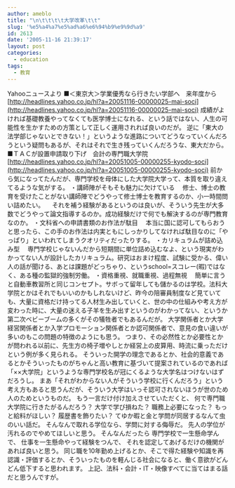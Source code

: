 ```yaml
---
author: ameblo
title: "\n\t\t\t\t大学改革\t\t"
slug: '%e5%a4%a7%e5%ad%a6%e6%94%b9%e9%9d%a9'
id: 2613
date: '2005-11-16 21:39:17'
layout: post
categories:
  - education
tags:
  - 教育
---
```


Yahooニュースより ■＜東京大＞学業優秀なら行きたい学部へ　来年度から [http://headlines.yahoo.co.jp/hl?a=20051116-00000025-mai-soci](http://headlines.yahoo.co.jp/hl?a=20051116-00000025-mai-soci) 成績がよければ基礎教養やってなくても医学博士になれる、という話ではない、人生の可能性を生かすための方策として正しく運用されれば良いのだが。 逆に「東大の法学部じゃないとできない！」というような進路についてどうなっていくんだろうという疑問もあるが、それはそれで生き残っていくんだろうな、東大だから。 ■ＴＡＣが設置申請取り下げ　会計の専門職大学院 [http://headlines.yahoo.co.jp/hl?a=20051005-00000255-kyodo-soci](http://headlines.yahoo.co.jp/hl?a=20051005-00000255-kyodo-soci) 前から気になってたんだが、専門学校を母体にした大学院大学って、本質を取り違えてるような気がする。 ・講師陣がそもそも魅力に欠けている 　修士、博士の教育を受けたことがない講師陣でどうやって修士博士を教育するのか、小一時間問い詰めたい。 　それを補う経験があるというのは良いが、そういう先生が大多数でどうやって論文指導するのか。成功経験だけで何でも解決するのが専門教育なのか。 ・文科省への申請書類のお作法が駄目 　本当に国に認可してもらおうと思ったら、この手のお作法は内実ともにしっかりしてなければ駄目なのに「やっぱり」といわれてしまうクオリティだったりする。 ・カリキュラムが詰め込み型 　専門学校じゃないんだから短期間に単位詰め込むなよ、という現実がわかってない人が設計したカリキュラム。研究はおまけ程度、試験に受かる、偉い人の話が聞ける、あとは課題がどっちゃり、というschool=スコレー(暇)ではなく、ある種の監獄的強制労働。 ・資格重視、就職重視、過程無視 　簡単に言うと自動車教習所と同じコンセプト。サボって留年しても儲かるのは学校。法科大学院とかはそれでもいいのかもしれないけど、昨今の陪審員制度など見ていても、大量に資格だけ持ってる人材生み出していくと、世の中の仕組みや考え方が変わった時に、大量の迷える子羊を生み出すというのがわかってない、というか第二次ベビーブームの多くがその犠牲者でもあるんだが。 大学関係者とか大学経営関係者とか入学プロモーション関係者とか認可関係者で、意見の食い違いが多いのもこの問題の特徴のようにも思う。 つまり、その必然性とか必要性とかが問われる以前に、先生方の椅子増やしとか経営上の皮算用、時流に乗っただけという例が多く見られる。 そういった開学の理念であるとか、社会的意義であるとかそういったものがちゃんと高い教育に基づいて提案されているのであれば「××大学院」というような専門学校名が冠にくるような大学名はつけないはずだろうし。 まあ「それがわからない人がそういう学校に行くんだろう」という考え方もあると思うんだが、そういう大学はいっそ認可されないほうが世のため人のためというものだ。 もう一言だけ付け加えさせていただくと、 何で専門職大学院に行きたがるんだろう？ 大学で学び損ねた？ 職務上必要になった？ もっと給料がほしい？ 履歴書を飾りたい？ てゆか暇と金と学問が同居するなんて虫のいい話だ。 そんなんで取れる学位なら、学問に対する侮辱だ。 先人の学位が汚れるのでやめてほしいと思う。 そんなんだったら 専門学校で一生懸命学んで、 仕事を一生懸命やって経験をつんで、 それを認定してあげるだけの機関があれば良いと思う。 同じ職を10年勤め上げるとか、そこで得た経験や知識を再認識・評価するとか、そういったものを軽んじる社会になると、働く意欲がどんどん低下すると思われます。 上記、法科・会計・IT・映像すべてに当てはまる話だと思うんですが。